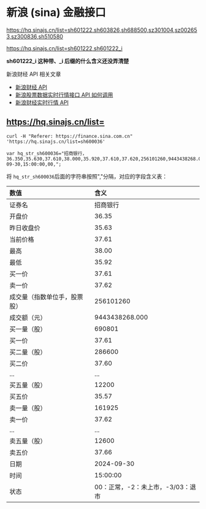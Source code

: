 # 新浪 (sina) 金融接口

https://hq.sinajs.cn/list=sh601222,sh603826,sh688500,sz301004,sz002653,sz300836,sh510580

https://hq.sinajs.cn/list=sh601222,sh601222_i

**sh601222_i 这种带、\_i 后缀的什么含义还没弄清楚**

新浪财经 API 相关文章

- [新浪财经 API](https://uio.cn/zh-cn/posts/hqsinajs/)
- [新浪股票数据实时行情接口 API 如何调用](https://www.juhe.cn/news/index/id/7854)
- [新浪财经实时行情 API](https://github.com/HarrisonXi/AStock/blob/master/%E5%AE%9E%E6%97%B6%E8%A1%8C%E6%83%85API.md)

## https://hq.sinajs.cn/list=

```shell
curl -H "Referer: https://finance.sina.com.cn" 'https://hq.sinajs.cn/list=sh600036'
```

```text
var hq_str_sh600036="招商银行，36.350,35.630,37.610,38.000,35.920,37.610,37.620,256101260,9443438268.000,690801,37.610,286600,37.600,17000,37.590,55400,37.580,12200,37.570,161925,37.620,90600,37.630,50400,37.640,104100,37.650,126000,37.660,2024-09-30,15:00:00,00,";
```

将 `hq_str_sh600036`后面的字符串按照","分隔，对应的字段含义表：

| 数值                         | 含义                              |
| :--------------------------- | :-------------------------------- |
| 证券名                       | 招商银行                          |
| 开盘价                       | 36.35                             |
| 昨日收盘价                   | 35.63                             |
| 当前价格                     | 37.61                             |
| 最高                         | 38.00                             |
| 最低                         | 35.92                             |
| 买一价                       | 37.61                             |
| 卖一价                       | 37.62                             |
| 成交量（指数单位手，股票股） | 256101260                         |
| 成交额（元）                 | 9443438268.000                    |
| 买一量（股）                 | 690801                            |
| 买一价                       | 37.61                             |
| 买二量（股）                 | 286600                            |
| 买二价                       | 37.60                             |
| ...                          | ...                               |
| 买五量（股）                 | 12200                             |
| 买五价                       | 35.57                             |
| 卖一量（股）                 | 161925                            |
| 卖一价                       | 37.62                             |
| ...                          | ...                               |
| 卖五量（股）                 | 12600                             |
| 卖五价                       | 37.66                             |
| 日期                         | 2024-09-30                        |
| 时间                         | 15:00:00                          |
| 状态                         | 00：正常，-2：未上市，-3/03：退市 |
